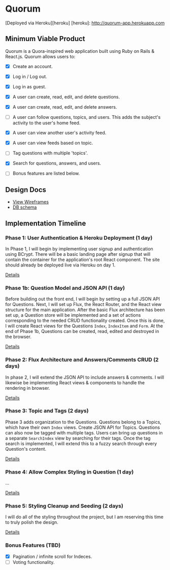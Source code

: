 # Quorum

[Deployed via Heroku][heroku]
[heroku]: http://quorum-app.herokuapp.com

## Minimum Viable Product

Quorum is a Quora-inspired web application built using Ruby on Rails & React.js. Quorum allows users to:

<!-- This is a Markdown checklist. Use it to keep track of your progress! -->

- [X] Create an account.
- [X] Log in / Log out.
- [X] Log in as guest.
- [X] A user can create, read, edit, and delete questions.
- [X] A user can create, read, edit, and delete answers.

- [ ] A user can follow questions, topics, and users. This adds the subject's activity to the user's home feed.
- [X] A user can view another user's activity feed.
- [X] A user can view feeds based on topic.
- [ ] Tag questions with multiple 'topics'.
- [X] Search for questions, answers, and users.

- [ ] Bonus features are listed below.

## Design Docs
* [View Wireframes][view]
* [DB schema][schema]

[view]: ./docs/views.md
[schema]: ./docs/schema.md

## Implementation Timeline

### Phase 1: User Authentication & Heroku Deployment (1 day)

In Phase 1, I will begin by implementing user signup and authentication using BCrypt. There will be a basic landing page after signup that will contain the container for the application's root React component. The site should already be deployed live via Heroku on day 1.

[Details][phase-one]

### Phase 1b: Question Model and JSON API (1 day)

Before building out the front end, I will begin by setting up a full JSON API for Questions.
Next, I will set up Flux, the React Router, and the React view structure for the main application. After the basic Flux architecture has been set up, a Question store will be implemented and a set of actions corresponding to the needed CRUD functionality created.
Once this is done, I will create React views for the Questions `Index`, `IndexItem` and `Form`. At the end of Phase 1b, Questions can be created, read, edited and destroyed in the browser.


[Details][phase-one]

### Phase 2: Flux Architecture and Answers/Comments CRUD (2 days)

In phase 2, I will extend the JSON API to include answers & comments. I will likewise be implementing React views & components to handle the rendering in browser.


[Details][phase-two]

### Phase 3: Topic and Tags (2 days)

Phase 3 adds organization to the Questions. Questions belong to a Topics, which have their own `Index` views. Create JSON API for Topics. Questions can also now be tagged with multiple tags. Users can bring up questions in a separate `SearchIndex` view by searching for their tags. Once the tag search is implemented, I will extend this to a fuzzy search through every Question's content.

[Details][phase-three]

### Phase 4: Allow Complex Styling in Question (1 day)

...

[Details][phase-four]

### Phase 5: Styling Cleanup and Seeding (2 days)

I will do all of the styling throughout the project, but I am reserving this time to truly polish the design.

[Details][phase-five]


### Bonus Features (TBD)
- [X] Pagination / infinite scroll for Indeces.
- [ ] Voting functionality.

[phase-one]: ./docs/phases/phase1.md
[phase-two]: ./docs/phases/phase2.md
[phase-three]: ./docs/phases/phase3.md
[phase-four]: ./docs/phases/phase4.md
[phase-five]: ./docs/phases/phase5.md

